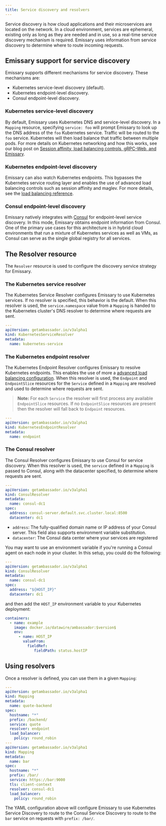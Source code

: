 ```yaml
---
title: Service discovery and resolvers
---
```


Service discovery is how cloud applications and their microservices are located on the network. In a cloud environment, services are ephemeral, existing only as long as they are needed and in use, so a real-time service discovery mechanism is required. Emissary uses information from service discovery to determine where to route incoming requests.

## Emissary support for service discovery

Emissary supports different mechanisms for service discovery. These mechanisms are:

* Kubernetes service-level discovery (default).
* Kubernetes endpoint-level discovery.
* Consul endpoint-level discovery.

### Kubernetes service-level discovery

By default, Emissary uses Kubernetes DNS and service-level discovery. In a `Mapping` resource, specifying `service: foo` will prompt Emissary to look up the DNS address of the `foo` Kubernetes service. Traffic will be routed to the `foo` service. Kubernetes will then load balance that traffic between multiple pods. For more details on Kubernetes networking and how this works, see our blog post on [Session affinity, load balancing controls, gRPC-Web, and Emissary](https://blog.getambassador.io/session-affinity-load-balancing-controls-grpc-web-and-ambassador-0-52-2b916b396d0c).

### Kubernetes endpoint-level discovery

Emissary can also watch Kubernetes endpoints. This bypasses the Kubernetes service routing layer and enables the use of advanced load balancing controls such as session affinity and maglev. For more details, see the [load balancing reference](../load-balancer).

### Consul endpoint-level discovery

Emissary natively integrates with [Consul](https://www.consul.io) for endpoint-level service discovery. In this mode, Emissary obtains endpoint information from Consul. One of the primary use cases for this architecture is in hybrid cloud environments that run a mixture of Kubernetes services as well as VMs, as Consul can serve as the single global registry for all services.

## The Resolver resource

The `Resolver` resource is used to configure the discovery service strategy for Emissary.

### The Kubernetes service resolver

The Kubernetes Service Resolver configures Emissary to use Kubernetes services. If no resolver is specified, this behavior is the default. When this resolver is used, the `service.namespace` value from a `Mapping` is handed to the Kubernetes cluster's DNS resolver to determine where requests are sent.

```yaml
---
apiVersion: getambassador.io/v3alpha1
kind: KubernetesServiceResolver
metadata:
  name: kubernetes-service
```

### The Kubernetes endpoint resolver

The Kubernetes Endpoint Resolver configures Emissary to resolve Kubernetes endpoints. This enables the use of more a [advanced load balancing configuration](../load-balancer). When this resolver is used, the `Endpoint` and `EndpointSlice` resources for the `Service` defined in a `Mapping` are resolved and used to determine where requests are sent.

> **Note:** For each `Service` the resolver will first process any available `EndpointSlice` resources. If no `EndpointSlice` resources are present then the resolver will fall back to `Endpoint` resources.

```yaml
---
apiVersion: getambassador.io/v3alpha1
kind: KubernetesEndpointResolver
metadata:
  name: endpoint
```

### The Consul resolver

The Consul Resolver configures Emissary to use Consul for service discovery. When this resolver is used, the `service` defined in a `Mapping` is passed to Consul, along with the datacenter specified, to determine where requests are sent.

```yaml
---
apiVersion: getambassador.io/v3alpha1
kind: ConsulResolver
metadata:
  name: consul-dc1
spec:
  address: consul-server.default.svc.cluster.local:8500
  datacenter: dc1
```
- `address`: The fully-qualified domain name or IP address of your Consul server. This field also supports environment variable substitution.
- `datacenter`: The Consul data center where your services are registered

You may want to use an environment variable if you're running a Consul agent on each node in your cluster. In this setup, you could do the following:

```yaml
---
apiVersion: getambassador.io/v3alpha1
kind: ConsulResolver
metadata:
  name: consul-dc1
spec:
  address: "${HOST_IP}"
  datacenter: dc1
```

and then add the `HOST_IP` environment variable to your Kubernetes deployment:

```yaml
containers:
  - name: example
    image: docker.io/datawire/ambassador:$version$
    env:
      - name: HOST_IP
        valueFrom:
          fieldRef:
             fieldPath: status.hostIP
```

## Using resolvers

Once a resolver is defined, you can use them in a given `Mapping`:

```yaml
---
apiVersion: getambassador.io/v3alpha1
kind: Mapping
metadata:
  name: quote-backend
spec:
  hostname: "*"
  prefix: /backend/
  service: quote
  resolver: endpoint
  load_balancer:
    policy: round_robin
---
apiVersion: getambassador.io/v3alpha1
kind: Mapping
metadata:
  name: bar
spec:
  hostname: "*"
  prefix: /bar/
  service: https://bar:9000
  tls: client-context
  resolver: consul-dc1
  load_balancer:
    policy: round_robin
```

The YAML configuration above will configure Emissary to use Kubernetes Service Discovery to route to the Consul Service Discovery to route to the `bar` service on requests with `prefix: /bar/`.
